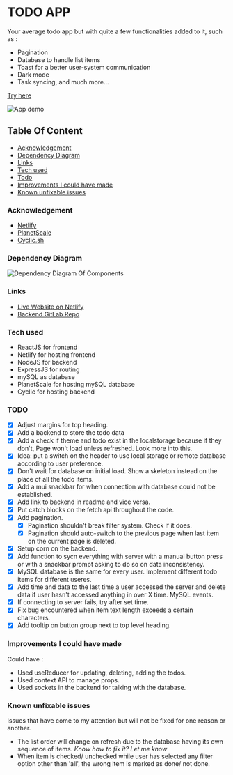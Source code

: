 # TODO APP

Your average todo app but with quite a few functionalities added to it, such as :

- Pagination
- Database to handle list items
- Toast for a better user-system communication
- Dark mode
- Task syncing, and much more...

[Try here](https://golden-liger-9ba371.netlify.app/)

![App demo](./public/todo-app-demo.gif)

## Table Of Content

- [Acknowledgement](#acknowledgement)
- [Dependency Diagram](#dependency-diagram)
- [Links](#links)
- [Tech used](#tech-used)
- [Todo](#todo)
- [Improvements I could have made](#improvements-i-could-have-made)
- [Known unfixable issues](#known-unfixable-issues)

### Acknowledgement

* [Netlify](https://app.netlify.com/)
* [PlanetScale](https://planetscale.com/)
* [Cyclic.sh](https://www.cyclic.sh/)

### Dependency Diagram

![Dependency Diagram Of Components](./public/app-dependency-diagram.png)

### Links

- [Live Website on Netlify](https://golden-liger-9ba371.netlify.app/)
- [Backend GitLab Repo](https://gitlab.com/Decipher-CS/todo-app-backend-api)

### Tech used

- ReactJS for frontend
- Netlify for hosting frontend
- NodeJS for backend
- ExpressJS for routing
- mySQL as database
- PlanetScale for hosting mySQL database
- Cyclic for hosting backend

### TODO

- [x] Adjust margins for top heading.
- [x] Add a backend to store the todo data
- [x] Add a check if theme and todo exist in the localstorage because if they don't, Page won't load unless refreshed. Look more into this.
- [x] Idea: put a switch on the header to use local storage or remote database according to user preference.
- [x] Don't wait for database on initial load. Show a skeleton instead on the place of all the todo items.
- [x] Add a mui snackbar for when connection with database could not be established.
- [x] Add link to backend in readme and vice versa.
- [x] Put catch blocks on the fetch api throughout the code.
- [x] Add pagination.
  - [x] Pagination shouldn't break filter system. Check if it does.
  - [x] Pagination should auto-switch to the previous page when last item on the current page is deleted.
- [x] Setup corn on the backend.
- [x] Add function to sycn everything with server with a manual button press or with a snackbar prompt asking to do so on data inconsistency.
- [x] MySQL database is the same for every user. Implement different todo items for different useres.
- [x] Add time and data to the last time a user accessed the server and delete data if user hasn't accessed anything in over X time. MySQL events.
- [x] If connecting to server fails, try after set time.
- [x] Fix bug encountered when item text length exceeds a certain characters.
- [x] Add tooltip on button group next to top level heading.

### Improvements I could have made

Could have :

- Used useReducer for updating, deleting, adding the todos.
- Used context API to manage props.
- Used sockets in the backend for talking with the database.

### Known unfixable issues

Issues that have come to my attention but will not be fixed for one reason or another.

- The list order will change on refresh due to the database having its own sequence of items. _Know how to fix it? Let me know_
- When item is checked/ unchecked while user has selected any filter option other than 'all', the wrong item is marked as done/ not done.
